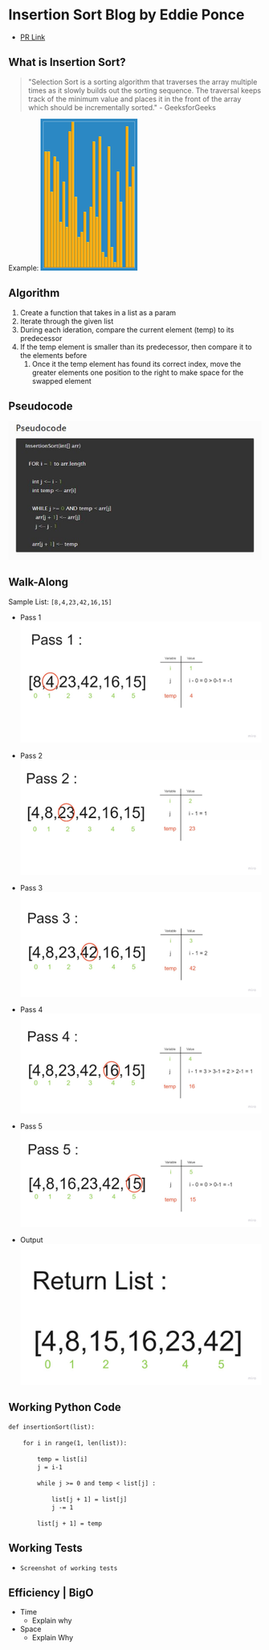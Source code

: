 # Insertion Sort Blog by Eddie Ponce

- [PR Link](https://github.com/ponceedi000/data-structures-and-algorithms/pull/32)
## What is Insertion Sort?
> "Selection Sort is a sorting algorithm that traverses the array multiple times as it slowly builds out the sorting sequence. The traversal keeps track of the minimum value and places it in the front of the array which should be incrementally sorted." - GeeksforGeeks

Example: ![insertion sort graphic](img/Insertion_sort.gif)

## Algorithm
1. Create a function that takes in a list as a param
2. Iterate through the given list
3. During each ideration, compare the current element (temp) to its predecessor
4. If the temp element is smaller than its predecessor, then compare it to the elements before
   1. Once it the temp element has found its correct index, move the greater elements one position to the right to make space for the swapped element

## Pseudocode
![pseudocode](img/psuedo_code.JPG)


## Walk-Along
Sample List: `[8,4,23,42,16,15]`

- Pass 1
![First pass](img/pass1.jpg)

- Pass 2
![Second pass](img/pass2.jpg)

- Pass 3
![Third pass](img/pass3.jpg)

- Pass 4
![Fourth pass](img/pass4.jpg)

- Pass 5
![Fifth pass](img/pass5.jpg)

- Output
![Returned Output](img/return.jpg)
## Working Python Code
```
def insertionSort(list):

	for i in range(1, len(list)):

		temp = list[i]
		j = i-1

		while j >= 0 and temp < list[j] :

			list[j + 1] = list[j]
			j -= 1

		list[j + 1] = temp

```


## Working Tests
- `Screenshot of working tests`
## Efficiency | BigO
- Time
  * Explain why
- Space
  * Explain Why
